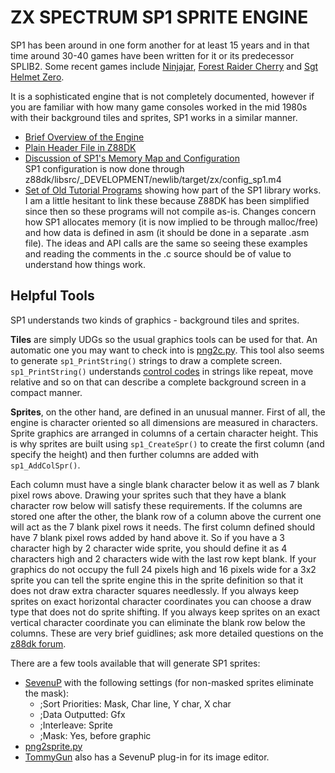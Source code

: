 # ZX SPECTRUM SP1 SPRITE ENGINE

SP1 has been around in one form another for at least 15 years and in that time around 30-40 games have been written for it or its predecessor SPLIB2.  Some recent games include [Ninjajar](http://www.mojontwins.com/juegos_mojonos/ninjajar/), [Forest Raider Cherry](http://www.worldofspectrum.org/infoseekid.cgi?id=0025408) and [Sgt Helmet Zero](http://www.mojontwins.com/juegos_mojonos/sgt-helmet-zero/). 

It is a sophisticated engine that is not completely documented, however if you are familiar with how many game consoles worked in the mid 1980s with their background tiles and sprites, SP1 works in a similar manner.

* [Brief Overview of the Engine](https://www.z88dk.org/wiki/doku.php?id=library:sprites:sp1)
* [Plain Header File in Z88DK](https://github.com/z88dk/z88dk/blob/master/include/_DEVELOPMENT/clang/arch/zx/sp1.h)
* [Discussion of SP1's Memory Map and Configuration](https://www.z88dk.org/wiki/doku.php?id=libnew:examples:sp1_ex1)  
SP1 configuration is now done through z88dk/libsrc/_DEVELOPMENT/newlib/target/zx/config_sp1.m4
* [Set of Old Tutorial Programs](https://github.com/z88dk/z88dk/tree/master/libsrc/sprites/software/sp1/spectrum/examples) showing how part of the SP1 library works.  
  I am a little hesitant to link these because Z88DK has been simplified since then so these programs will not compile as-is.  Changes concern how SP1 allocates memory (it is now implied to be through malloc/free) and how data is defined in asm (it should be done in a separate .asm file).  The ideas and API calls are the same so seeing these examples and reading the comments in the .c source should be of value to understand how things work.

## Helpful Tools

SP1 understands two kinds of graphics - background tiles and sprites.

**Tiles** are simply UDGs so the usual graphics tools can be used for that.  An automatic one you may want to check into is [png2c.py](https://www.usebox.net/jjm/zxdev/).  This tool also seems to generate `sp1_PrintString()` strings to draw a complete screen.  `sp1_PrintString()` understands [control codes](https://github.com/z88dk/z88dk/blob/master/libsrc/_DEVELOPMENT/temp/sp1/zx/tiles/SP1PrintString.asm#L20) in strings like repeat, move relative and so on that can describe a complete background screen in a compact manner.

**Sprites**, on the other hand, are defined in an unusual manner.  First of all, the engine is character oriented so all dimensions are measured in characters.  Sprite graphics are arranged in columns of a certain character height.  This is why sprites are built using `sp1_CreateSpr()` to create the first column (and specify the height) and then further columns are added with `sp1_AddColSpr()`.

Each column must have a single blank character below it as well as 7 blank pixel rows above.  Drawing your sprites such that they have a blank character row below will satisfy these requirements.  If the columns are stored one after the other, the blank row of a column above the current one will act as the 7 blank pixel rows it needs.  The first column defined should have 7 blank pixel rows added by hand above it.  So if you have a 3 character high by 2 character wide sprite, you should define it as 4 characters high and 2 characters wide with the last row kept blank.  If your graphics do not occupy the full 24 pixels high and 16 pixels wide for a 3x2 sprite you can tell the sprite engine this in the sprite definition so that it does not draw extra character squares needlessly.  If you always keep sprites on exact horizontal character coordinates you can choose a draw type that does not do sprite shifting.  If you always keep sprites on an exact vertical character coordinate you can eliminate the blank row below the columns.  These are very brief guidlines; ask more detailed questions on the [z88dk forum](https://www.z88dk.org/forum/forums.php).

There are a few tools available that will generate SP1 sprites:

* [SevenuP](http://metalbrain.speccy.org/) with the following settings (for non-masked sprites eliminate the mask):
  * ;Sort Priorities: Mask, Char line, Y char, X char
  * ;Data Outputted:  Gfx
  * ;Interleave:      Sprite
  * ;Mask:            Yes, before graphic
* [png2sprite.py](https://www.usebox.net/jjm/zxdev/)
* [TommyGun](https://worldofspectrum.org/forums/discussion/52390/tommygun-update) also has a SevenuP plug-in for its image editor.
